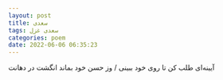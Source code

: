 ```yaml
---
layout: post
title: سعدی
tags: سعدی غزل
categories: poem
date: 2022-06-06 06:35:23
---
```


آیینه‌ای طلب کن تا روی خود ببینی / وز حسن خود بماند انگشت در دهانت
